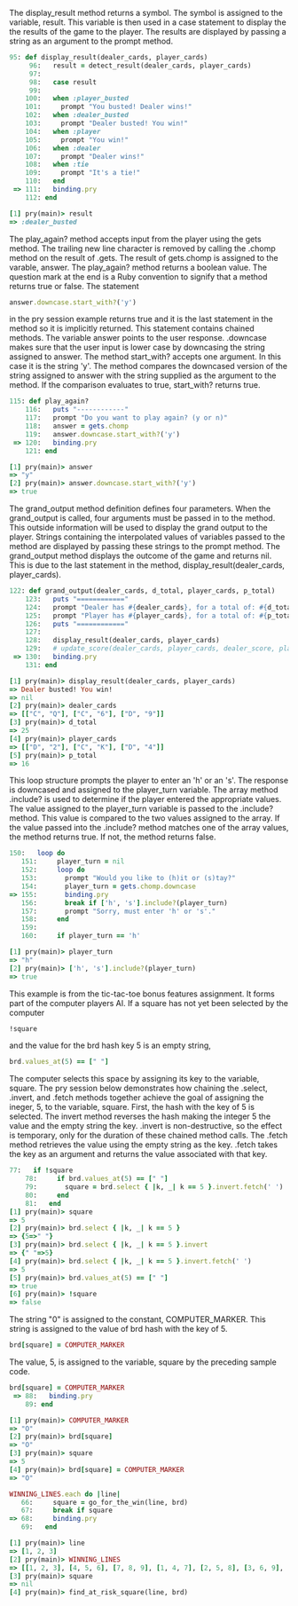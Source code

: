 The display_result method returns a symbol. The symbol is assigned to the variable, result. This variable is then used in a case statement to display the the results of the game to the player. The results are displayed by passing a string as an argument to the prompt method.

```ruby
95: def display_result(dealer_cards, player_cards)
     96:   result = detect_result(dealer_cards, player_cards)
     97:
     98:   case result
     99:
    100:   when :player_busted
    101:     prompt "You busted! Dealer wins!"
    102:   when :dealer_busted
    103:     prompt "Dealer busted! You win!"
    104:   when :player
    105:     prompt "You win!"
    106:   when :dealer
    107:     prompt "Dealer wins!"
    108:   when :tie
    109:     prompt "It's a tie!"
    110:   end
 => 111:   binding.pry
    112: end

[1] pry(main)> result
=> :dealer_busted
```

The play_again? method accepts input from the player using the gets method. The trailing new line character is removed by calling the .chomp method on the result of .gets.  The result of gets.chomp is assigned to the varable, answer.  The play_again? method returns a boolean value. The question mark at the end is a Ruby convention to signify that a method returns true or false. The statement
```ruby
answer.downcase.start_with?('y')
```
 in the pry session example returns true and it is the last statement in the method so it is implicitly returned. This statement contains chained methods.  The variable answer points to the user response.  .downcase makes sure that the user input is lower case by downcasing the string assigned to answer. The method start_with? accepts one argument.  In this case it is the string 'y'. The method compares the downcased version of the string assigned to answer with the string supplied as the argument to the method.  If the comparison evaluates to true, start_with? returns true.
```ruby
115: def play_again?
    116:   puts "------------"
    117:   prompt "Do you want to play again? (y or n)"
    118:   answer = gets.chomp
    119:   answer.downcase.start_with?('y')
 => 120:   binding.pry
    121: end

[1] pry(main)> answer
=> "y"
[2] pry(main)> answer.downcase.start_with?('y')
=> true
```

The grand_output method definition defines four parameters. When the grand_output is called, four arguments must be passed in to the method. This outside information will be used to display the grand output to the player. Strings containing the interpolated values of variables passed to the method are displayed by passing these strings to the prompt method. The grand_output method displays the outcome of the game and returns nil. This is due to the last statement in the method, display_result(dealer_cards, player_cards).

```ruby
122: def grand_output(dealer_cards, d_total, player_cards, p_total)
    123:   puts "============"
    124:   prompt "Dealer has #{dealer_cards}, for a total of: #{d_total}"
    125:   prompt "Player has #{player_cards}, for a total of: #{p_total}"
    126:   puts "============"
    127:
    128:   display_result(dealer_cards, player_cards)
    129:   # update_score(dealer_cards, player_cards, dealer_score, player_score)
 => 130:   binding.pry
    131: end

[1] pry(main)> display_result(dealer_cards, player_cards)
=> Dealer busted! You win!
=> nil
[2] pry(main)> dealer_cards
=> [["C", "Q"], ["C", "6"], ["D", "9"]]
[3] pry(main)> d_total
=> 25
[4] pry(main)> player_cards
=> [["D", "2"], ["C", "K"], ["D", "4"]]
[5] pry(main)> p_total
=> 16
```

This loop structure prompts the player to enter an 'h' or an 's'. The response is downcased and assigned to the player_turn variable. The array method .include? is used to determine if the player entered the appropriate values.  The value assigned to the player_turn variable is passed to the .include? method.  This value is compared to the two values assigned to the array.  If the value passed into the .include? method matches one of the array values, the method returns true.  If not, the method returns false.

```ruby
150:   loop do
   151:     player_turn = nil
   152:     loop do
   153:       prompt "Would you like to (h)it or (s)tay?"
   154:       player_turn = gets.chomp.downcase
=> 155:       binding.pry
   156:       break if ['h', 's'].include?(player_turn)
   157:       prompt "Sorry, must enter 'h' or 's'."
   158:     end
   159:
   160:     if player_turn == 'h'

[1] pry(main)> player_turn
=> "h"
[2] pry(main)> ['h', 's'].include?(player_turn)
=> true
```

This example is from the tic-tac-toe bonus features assignment.  It forms part of the computer players AI.  If a square has not yet been selected by the computer
```ruby
!square
```
and the value for the brd hash key 5 is an empty string,
```ruby
brd.values_at(5) == [" "]
```
The computer selects this space by assigning its key to the variable, square.
The pry session below demonstrates how chaining the .select, .invert, and .fetch methods together achieve the goal of assigning the ineger, 5, to the variable, square. First, the hash with the key of 5 is selected. The invert method reverses the hash making the integer 5 the value and the empty string the key. .invert is non-destructive, so the effect is temporary, only for the duration of these chained method calls. The .fetch method retrieves the value using the empty string as the key.  .fetch takes the key as an argument and returns the value associated with that key.

```ruby
77:   if !square
    78:     if brd.values_at(5) == [" "]
    79:       square = brd.select { |k, _| k == 5 }.invert.fetch(' ')
    80:     end
    81:   end
[1] pry(main)> square
=> 5
[2] pry(main)> brd.select { |k, _| k == 5 }
=> {5=>" "}
[3] pry(main)> brd.select { |k, _| k == 5 }.invert
=> {" "=>5}
[4] pry(main)> brd.select { |k, _| k == 5 }.invert.fetch(' ')
=> 5
[5] pry(main)> brd.values_at(5) == [" "]
=> true
[6] pry(main)> !square
=> false
```

The string "0" is assigned to the constant, COMPUTER_MARKER. This string is assigned to the value of brd hash with the key of 5.
```ruby
brd[square] = COMPUTER_MARKER
```
The value, 5, is assigned to the variable, square by the preceding sample code.

```ruby
brd[square] = COMPUTER_MARKER
 => 88:   binding.pry
    89: end

[1] pry(main)> COMPUTER_MARKER
=> "O"
[2] pry(main)> brd[square]
=> "O"
[3] pry(main)> square
=> 5
[4] pry(main)> brd[square] = COMPUTER_MARKER
=> "O"
```

```ruby
WINNING_LINES.each do |line|
   66:     square = go_for_the_win(line, brd)
   67:     break if square
=> 68:     binding.pry
   69:   end
```

```ruby
[1] pry(main)> line
=> [1, 2, 3]
[2] pry(main)> WINNING_LINES
=> [[1, 2, 3], [4, 5, 6], [7, 8, 9], [1, 4, 7], [2, 5, 8], [3, 6, 9], [1, 5, 9], [3, 5, 7]]
[3] pry(main)> square
=> nil
[4] pry(main)> find_at_risk_square(line, brd)
```
